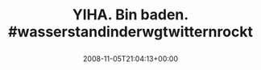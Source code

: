 ---
retweeted: false
source: <a href="http://twitter.com" rel="nofollow">Twitter Web Client</a>
entities:
  hashtags:
  - text: wasserstandinderwgtwitternrockt
    indices:
    - '17'
    - '49'
  symbols: []
  user_mentions: []
  urls: []
display_text_range:
- '0'
- '49'
favorite_count: '0'
id_str: '992294177'
truncated: false
retweet_count: '0'
id: '992294177'
created_at: Wed Nov 05 21:04:13 +0000 2008
favorited: false
full_text: 'YIHA. Bin baden. #wasserstandinderwgtwitternrockt'
lang: tr
tags:
- wasserstandinderwgtwitternrockt
- pesos/twitter
date: '2008-11-05T21:04:13+00:00'
src: https://twitter.com/bascht/status/992294177
original_url: https://twitter.com/bascht/status/992294177
type: twitter_tweet
text: 'YIHA. Bin baden. #wasserstandinderwgtwitternrockt'
title: 'YIHA. Bin baden. #wasserstandinderwgtwitternrockt

  '

---